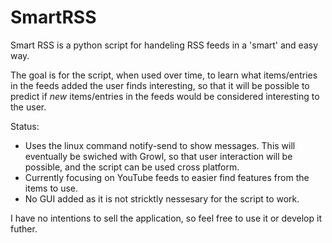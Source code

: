 SmartRSS
========

Smart RSS is a python script for handeling RSS feeds in a 'smart' and easy way.


The goal is for the script, when used over time, to learn what items/entries in the feeds added the user finds interesting, so that it will be possible to predict if _new_ items/entries in the feeds would be considered interesting to the user.

Status:
- Uses the linux command notify-send to show messages. This will eventually be swiched with Growl, so that user interaction will be possible, and the script can be used cross platform.
- Currently focusing on YouTube feeds to easier find features from the items to use.
- No GUI added as it is not stricktly nessesary for the script to work.


I have no intentions to sell the application, so feel free to use it or develop it futher.
